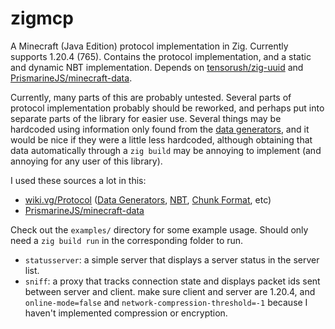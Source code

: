 # zigmcp

A Minecraft (Java Edition) protocol implementation in Zig. Currently supports 1.20.4
(765). Contains the protocol implementation, and a static and dynamic NBT implementation.
Depends on [tensorush/zig-uuid](https://github.com/tensorush/zig-uuid) and
[PrismarineJS/minecraft-data](https://github.com/PrismarineJS/minecraft-data).

Currently, many parts of this are probably untested. Several parts of protocol
implementation probably should be reworked, and perhaps put into separate parts of the
library for easier use. Several things may be hardcoded using information only found
from the [data generators](https://wiki.vg/Data_Generators), and it would be nice if
they were a little less hardcoded, although obtaining that data automatically through
a `zig build` may be annoying to implement (and annoying for any user of this library).

I used these sources a lot in this:

- [wiki.vg/Protocol](https://wiki.vg/Protocol)
    ([Data Generators](https://wiki.vg/Data_Generators), [NBT](https://wiki.vg/NBT),
        [Chunk Format](https://wiki.vg/Chunk_Format), etc)
- [PrismarineJS/minecraft-data](https://github.com/PrismarineJS/minecraft-data)

Check out the `examples/` directory for some example usage. Should only need a
`zig build run` in the corresponding folder to run.

- `statusserver`: a simple server that displays a server status in the server list.
- `sniff`: a proxy that tracks connection state and displays packet ids sent between
    server and client. make sure client and server are 1.20.4, and `online-mode=false`
    and `network-compression-threshold=-1` because I haven't implemented compression or
    encryption.
